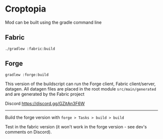# Croptopia
Mod can be built using the gradle command line

## Fabric
`./gradlew :fabric:build`
## Forge
`gradlew :forge:build`


This version of the buildscript can run the Forge client, Fabric client/server, datagen. 
All datagen files are placed in the root module `src/main/generated` and are generated by the Fabric project

Discord
https://discord.gg/GZjtAn3F6W

---

Build the forge version with `forge > Tasks > build > build`

Test in the fabric version (it won't work in the forge version - see dev's comments on Discord).
